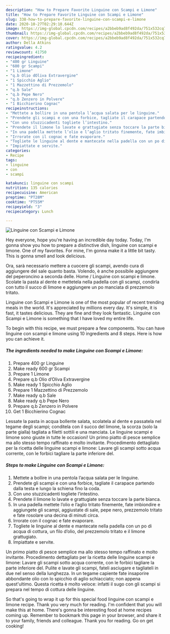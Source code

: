 ```yaml
---
description: "How to Prepare Favorite Linguine con Scampi e Limone"
title: "How to Prepare Favorite Linguine con Scampi e Limone"
slug: 338-how-to-prepare-favorite-linguine-con-scampi-e-limone
date: 2020-10-27T02:29:10.644Z
image: https://img-global.cpcdn.com/recipes/a2bbeb9ad8f492da/751x532cq70/linguine-con-scampi-e-limone-recipe-main-photo.jpg
thumbnail: https://img-global.cpcdn.com/recipes/a2bbeb9ad8f492da/751x532cq70/linguine-con-scampi-e-limone-recipe-main-photo.jpg
cover: https://img-global.cpcdn.com/recipes/a2bbeb9ad8f492da/751x532cq70/linguine-con-scampi-e-limone-recipe-main-photo.jpg
author: Della Atkins
ratingvalue: 4.2
reviewcount: 41750
recipeingredient:
- "400 gr Linguine"
- "600 gr Scampi"
- "1 Limone"
- "q.b Olio dOliva Extravergine"
- "1 Spicchio Aglio"
- "1 Mazzettino di Prezzemolo"
- "q.b Sale"
- "q.b Pepe Nero"
- "q.b Zenzero in Polvere"
- "1 Bicchierino Cognac"
recipeinstructions:
- "Mettete a bollire in una pentola l’acqua salata per le linguine."
- "Prendete gli scampi e con una forbice, tagliate il carapace partendo dalla testa e lungo la schiena fino la coda."
- "Con uno stuzzicadenti togliete l’intestino."
- "Prendete il limone lo lavate e grattugiate senza toccare la parte bianca."
- "In una padella mettete l’olio e l’aglio tritato finemente, fate imbiondire e aggiungete gli scampi, aggiustate di sale, pepe nero, prezzemolo tritato e fate rosolare una decina di minuti circa."
- "Irrorate con il cognac e fate evaporare."
- "Togliete le linguine al dente e mantecate nella padella con un po di acqua di cottura, un filo d’olio, del prezzemolo tritato e il limone grattugiato."
- "Impiattate e servite."
categories:
- Recipe
tags:
- linguine
- con
- scampi

katakunci: linguine con scampi 
nutrition: 135 calories
recipecuisine: American
preptime: "PT28M"
cooktime: "PT55M"
recipeyield: "3"
recipecategory: Lunch

---
```



![Linguine con Scampi e Limone](https://img-global.cpcdn.com/recipes/a2bbeb9ad8f492da/751x532cq70/linguine-con-scampi-e-limone-recipe-main-photo.jpg)

Hey everyone, hope you're having an incredible day today. Today, I'm gonna show you how to prepare a distinctive dish, linguine con scampi e limone. One of my favorites. For mine, I'm gonna make it a little bit tasty. This is gonna smell and look delicious.

Ora, sarà necessario mettere a cuocere gli scampi, avendo cura di aggiungere del sale quanto basta. Volendo, è anche possibile aggiungere del peperoncino a seconda delle. Home / Linguine con scampi e limone. Scolate la pasta al dente e mettetela nella padella con gli scampi, condirla con tutto il succo di limone e aggiungere un po manciata di prezzemolo tritato.

Linguine con Scampi e Limone is one of the most popular of recent trending meals in the world. It's appreciated by millions every day. It's simple, it is fast, it tastes delicious. They are fine and they look fantastic. Linguine con Scampi e Limone is something that I have loved my entire life.


To begin with this recipe, we must prepare a few components. You can have linguine con scampi e limone using 10 ingredients and 8 steps. Here is how you can achieve it.

<!--inarticleads1-->

##### The ingredients needed to make Linguine con Scampi e Limone:

1. Prepare 400 gr Linguine
1. Make ready 600 gr Scampi
1. Prepare 1 Limone
1. Prepare q.b Olio d’Oliva Extravergine
1. Make ready 1 Spicchio Aglio
1. Prepare 1 Mazzettino di Prezzemolo
1. Make ready q.b Sale
1. Make ready q.b Pepe Nero
1. Prepare q.b Zenzero in Polvere
1. Get 1 Bicchierino Cognac


Lessate la pasta in acqua bollente salata, scolatela al dente e passatela nel tegame degli scampi; conditela con il succo del limone, la scorza (solo la parte gialla) tagliata a filetti sottili e una manciata. Le linguine scampi e limone sono giuste in tutte le occasioni! Un primo piatto di pesce semplice ma allo stesso tempo raffinato e molto invitante. Procedimento dettagliato per la ricetta delle linguine scampi e limone: Lavare gli scampi sotto acqua corrente, con le forbici tagliare la parte inferiore del. 

<!--inarticleads2-->

##### Steps to make Linguine con Scampi e Limone:

1. Mettete a bollire in una pentola l’acqua salata per le linguine.
1. Prendete gli scampi e con una forbice, tagliate il carapace partendo dalla testa e lungo la schiena fino la coda.
1. Con uno stuzzicadenti togliete l’intestino.
1. Prendete il limone lo lavate e grattugiate senza toccare la parte bianca.
1. In una padella mettete l’olio e l’aglio tritato finemente, fate imbiondire e aggiungete gli scampi, aggiustate di sale, pepe nero, prezzemolo tritato e fate rosolare una decina di minuti circa.
1. Irrorate con il cognac e fate evaporare.
1. Togliete le linguine al dente e mantecate nella padella con un po di acqua di cottura, un filo d’olio, del prezzemolo tritato e il limone grattugiato.
1. Impiattate e servite.


Un primo piatto di pesce semplice ma allo stesso tempo raffinato e molto invitante. Procedimento dettagliato per la ricetta delle linguine scampi e limone: Lavare gli scampi sotto acqua corrente, con le forbici tagliare la parte inferiore del. Pulite e lavate gli scampi, fateli asciugare e tagliateli in due nel senso della lunghezza. In un tegame capiente fate insaporire abbondante olio con lo spicchio di aglio schiacciato; non appena quest&#39;ultimo. Questa ricetta è molto veloce: infatti il sugo con gli scampi si prepara nel tempo di cottura delle linguine. 

So that's going to wrap it up for this special food linguine con scampi e limone recipe. Thank you very much for reading. I'm confident that you will make this at home. There's gonna be interesting food at home recipes coming up. Remember to bookmark this page in your browser, and share it to your family, friends and colleague. Thank you for reading. Go on get cooking!
